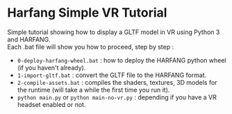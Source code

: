 # Harfang Simple VR Tutorial

Simple tutorial showing how to display a GLTF model in VR using Python 3 and HARFANG.<br>
Each .bat file will show you how to proceed, step by step :

* `0-deploy-harfang-wheel.bat` : how to deploy the HARFANG python wheel (if you haven't already).
* `1-import-gltf.bat` : convert the GLTF file to the HARFANG format.
* `2-compile-assets.bat` : compiles the shaders, textures, 3D models for the runtime (will take a while the first time you run it).
* `python main.py` or `python main-no-vr.py` : depending if you have a VR headset enabled or not.
